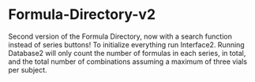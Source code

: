 # Formula-Directory-v2
Second version of the Formula Directory, now with a search function instead of series buttons!
To initialize everything run Interface2. 
Running Database2 will only count the number of formulas in each series, in total, and the total number of 
combinations assuming a maximum of three vials per subject.
